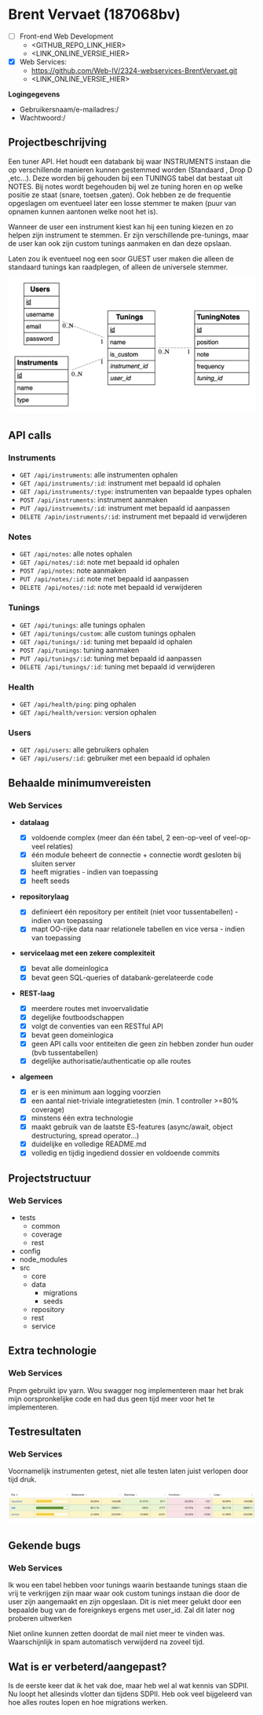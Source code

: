 # Brent Vervaet (187068bv)

- [ ] Front-end Web Development
    - <GITHUB_REPO_LINK_HIER>
    - <LINK_ONLINE_VERSIE_HIER>
- [X] Web Services:
    - https://github.com/Web-IV/2324-webservices-BrentVervaet.git
    - <LINK_ONLINE_VERSIE_HIER>

**Logingegevens**

- Gebruikersnaam/e-mailadres:/
- Wachtwoord:/

## Projectbeschrijving

Een tuner API. Het houdt een databank bij waar INSTRUMENTS instaan die op verschillende manieren kunnen gestemmed
worden (Standaard , Drop D ,etc...).
Deze worden bij gehouden bij een TUNINGS tabel dat bestaat uit NOTES.
Bij notes wordt begehouden bij wel ze tuning horen en op welke positie ze staat (snare, toetsen ,gaten). Ook hebben ze
de frequentie opgeslagen om eventueel later een losse stemmer te maken (puur van opnamen kunnen aantonen welke noot het
is).

Wanneer de user een instrument kiest kan hij een tuning kiezen en zo helpen zijn instrument te stemmen.
Er zijn verschillende pre-tunings, maar de user kan ook zijn custom tunings aanmaken en dan deze opslaan.

Laten zou ik eventueel nog een soor GUEST user maken die alleen de standaard tunings kan raadplegen, of alleen de
universele stemmer.

![ERD](./images/erd.png)

## API calls

### Instruments

- `GET /api/instruments`: alle instrumenten ophalen
- `GET /api/instruments/:id`: instrument met bepaald id ophalen
- `GET /api/instruments/:type`: instrumenten van bepaalde types ophalen
- `POST /api/instruments`: instrument aanmaken
- `PUT /api/instruemnts/:id`: instrument met bepaald id aanpassen
- `DELETE /apin/instruments/:id`: instrument met bepaald id verwijderen

### Notes

- `GET /api/notes`: alle notes ophalen
- `GET /api/notes/:id`: note met bepaald id ophalen
- `POST /api/notes`: note aanmaken
- `PUT /api/notes/:id`: note met bepaald id aanpassen
- `DELETE /api/notes/:id`: note met bepaald id verwijderen

### Tunings

- `GET /api/tunings`: alle tunings ophalen
- `GET /api/tunings/custom`: alle custom tunings ophalen
- `GET /api/tunings/:id`: tuning met bepaald id ophalen
- `POST /api/tunings`:  tuning aanmaken
- `PUT /api/tunings/:id`: tuning met bepaald id aanpassen
- `DELETE /api/tunings/:id`: tuning met bepaald id verwijderen

### Health

- `GET /api/health/ping`: ping ophalen
- `GET /api/health/version`: version ophalen

### Users

- `GET /api/users`: alle gebruikers ophalen
- `GET /api/users/:id`: gebruiker met een bepaald id ophalen

## Behaalde minimumvereisten

### Web Services

- **datalaag**

    - [x] voldoende complex (meer dan één tabel, 2 een-op-veel of veel-op-veel relaties)
    - [x] één module beheert de connectie + connectie wordt gesloten bij sluiten server
    - [x] heeft migraties - indien van toepassing
    - [x] heeft seeds
      <br />

- **repositorylaag**

    - [x] definieert één repository per entiteit (niet voor tussentabellen) - indien van toepassing
    - [x] mapt OO-rijke data naar relationele tabellen en vice versa - indien van toepassing
      <br />

- **servicelaag met een zekere complexiteit**

    - [x] bevat alle domeinlogica
    - [x] bevat geen SQL-queries of databank-gerelateerde code
      <br />

- **REST-laag**

    - [x] meerdere routes met invoervalidatie
    - [x] degelijke foutboodschappen
    - [x] volgt de conventies van een RESTful API
    - [x] bevat geen domeinlogica
    - [x] geen API calls voor entiteiten die geen zin hebben zonder hun ouder (bvb tussentabellen)
    - [x] degelijke authorisatie/authenticatie op alle routes
      <br />

- **algemeen**

    - [x] er is een minimum aan logging voorzien
    - [x] een aantal niet-triviale integratietesten (min. 1 controller >=80% coverage)
    - [x] minstens één extra technologie
    - [x] maakt gebruik van de laatste ES-features (async/await, object destructuring, spread operator...)
    - [x] duidelijke en volledige README.md
    - [x] volledig en tijdig ingediend dossier en voldoende commits

## Projectstructuur

### Web Services

- tests
    - common
    - coverage
    - rest
- config
- node_modules
- src
    - core
    - data
        - migrations
        - seeds
    - repository
    - rest
    - service

## Extra technologie

### Web Services

Pnpm gebruikt ipv yarn.
Wou swagger nog implementeren maar het brak mijn oorspronkelijke code en had dus geen tijd meer voor het te
implementeren.

## Testresultaten

### Web Services

Voornamelijk instrumenten getest, niet alle testen laten juist verlopen door tijd druk.

![testcoverage](./images/testcoverage.png)

## Gekende bugs

### Web Services

Ik wou een tabel hebben voor tunings waarin bestaande tunings staan die vrij te verkrijgen zijn maar waar ook custom
tunings instaan die door de user zijn aangemaakt en zijn opgeslaan. Dit is niet meer gelukt door een bepaalde bug van de
foreignkeys ergens met user_id. Zal dit later nog proberen uitwerken

Niet online kunnen zetten doordat de mail niet meer te vinden was. Waarschijnlijk in spam automatisch verwijderd na
zoveel tijd.

## Wat is er verbeterd/aangepast?

Is de eerste keer dat ik het vak doe, maar heb wel al wat kennis van SDPII.
Nu loopt het allesinds vlotter dan tijdens SDPII. Heb ook veel bijgeleerd van hoe alles routes lopen en hoe migrations
werken.

